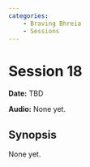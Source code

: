 ```yaml
---
categories:
    - Braving Bhreia
    - Sessions
---
```

# Session 18

**Date:** TBD

**Audio:** None yet.

## Synopsis

None yet.

